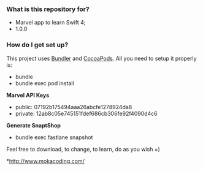 ### What is this repository for? ###

* Marvel app to learn Swift 4;
* 1.0.0

### How do I get set up? ###

This project uses [Bundler](http://bundler.io) and [CocoaPods](https://cocoapods.org). All you need to setup it properly is:

* bundle
* bundle exec pod install

__Marvel API Keys__

* public: 07192b175494aaa26abcfe1278924da8
* private: 12ab8c05e745151fdef686cb306fe92f4090d4c6

__Generate SnaptShop__
* bundle exec fastlane snapshot

Feel free to download, to change, to learn, do as you wish =)

*http://www.mokacoding.com/